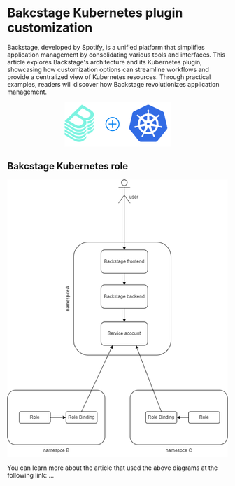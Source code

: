 # Bakcstage Kubernetes plugin customization
Backstage, developed by Spotify, is a unified platform that simplifies application management by consolidating various tools and interfaces. This article explores Backstage's architecture and its Kubernetes plugin, showcasing how customization options can streamline workflows and provide a centralized view of Kubernetes resources. Through practical examples, readers will discover how Backstage revolutionizes application management.

<p align="center">
  <img src="pictures/cover-image.png?raw=true" />
</p>

## Bakcstage Kubernetes role
<p align="center">
  <img src="pictures/roles.drawio.png?raw=true" />
</p>

You can learn more about the article that used the above diagrams at the following link: ...
